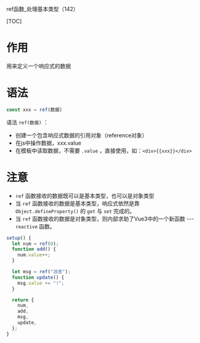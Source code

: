 ref函数_处理基本类型（142）

[TOC]

# 作用

用来定义一个响应式的数据

# 语法

```js
const xxx = ref(数据)
```
语法 `ref(数据)` ：
- 创建一个包含响应式数据的引用对象（reference对象）
- 在js中操作数据，xxx.value
- 在模板中读取数据，不需要 `.value` ，直接使用，如：`<div>{{xxx}}</div>`

# 注意

- `ref` 函数接收的数据既可以是基本类型，也可以是对象类型
- 当 `ref` 函数接收的数据是基本类型，响应式依然是靠 `Object.defineProperty()` 的 `get` 与 `set` 完成的。
- 当 `ref` 函数接收的数据是对象类型，则内部求助了Vue3中的一个新函数 --- `reactive` 函数。


```js
setup() {
  let num = ref(0);
  function add() {
    num.value++;
  }

  let msg = ref("消息");
  function update() {
    msg.value += "!";
  }

  return {
    num,
    add,
    msg,
    update,
  };
}
```